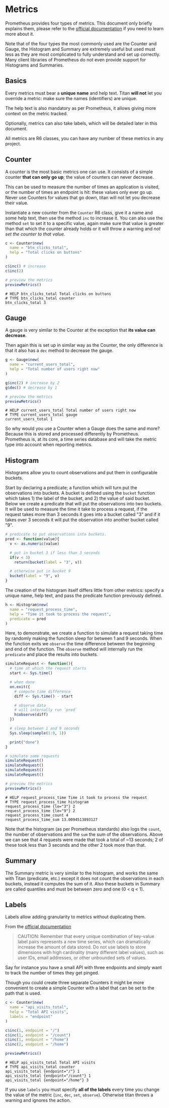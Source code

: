 # Metrics

Prometheus provides four types of metrics. This document only briefly explains them, please refer to the [official documentation](https://prometheus.io/docs/concepts/metric_types/) if you need to learn more about it.

Note that of the four types the most commonly used are the Counter and Gauge, the Histogram and Summary are extremely useful but used must less as they are most complicated to fully understand and set up correctly. Many client libraries of Prometheus do not even provide support for Histograms and Summaries. 

## Basics

Every metrics must bear a __unique name__ and help text. Titan __will not__ let you override a metric: make sure the names (identifiers) are unique.

The help text is also mandatory as per Prometheus, it allows giving more context on the metric tracked.

Optionally, metrics can also take labels, which will be detailed later in this document.

All metrics are R6 classes, you can have any number of these metrics in any project.

## Counter

A counter is the most basic metrics one can use. It consists of a simple counter __that can only go up__; the value of counters can never decrease.

This can be used to measure the number of times an application is visited, or the number of times an endpoint is hit: these values only ever go up. Never use Counters for values that go down, titan will not let you decrease their value.

Instantiate a new counter from the `Counter` R6 class, give it a name and some help text, then use the method `inc` to increase it. You can also use the method `set` to set it to a specific value, again make sure that value is greater than that which the counter already holds or it will throw a warning and _not set the counter to that value._

```r
c <- Counter$new(
  name = "btn_clicks_total",
  help = "Total clicks on buttons"
)

c$inc() # increase
c$inc(2) 

# preview the metrics
previewMetrics()
```

```
# HELP btn_clicks_total Total clicks on buttons
# TYPE btn_clicks_total counter
btn_clicks_total 3 
```

## Gauge

A gauge is very similar to the Counter at the exception that __its value can decrease__.

Then again this is set up in similar way as the Counter, the only difference is that it also has a `dec` method to decrease the gauge.

```r
g <- Gauge$new(
  name = "current_users_total",
  help = "Total number of users right now"
)

g$inc(2) # increase by 2
g$dec() # decrease by 1

# preview the metrics
previewMetrics()
```

```
# HELP current_users_total Total number of users right now
# TYPE current_users_total gauge
current_users_total 1
```

So why would you use a Counter when a Gauge does the same and more? Because this is stored and processed differently by Prometheus. Prometheus is, at its core, a time series database and will take the metric type into account when reporting metrics.

## Histogram

Histograms allow you to count observations and put them in configurable buckets.

Start by declaring a predicate; a function which will turn put the observations into buckets. A bucket is defined using the `bucket` function which takes 1) the label of the bucket, and 2) the value of said bucket. Below we create a predicate that will put the observations into two buckets. It will be used to measure the time it take to process a request, if the request takes more than 3 seconds it goes into a bucket called "3" and if it takes over 3 seconds it will put the observation into another bucket called "9".

```r
# predicate to put observations into buckets.
pred <- function(value){
  v <- as.numeric(value)

  # put in bucket 3 if less than 3 seconds
  if(v < 3)
    return(bucket(label = "3", v))

  # otherwise put in bucket 9
  bucket(label = "9", v)
}
```

The creation of the histogram itself differs little from other metrics: specify a unique name, help text, and pass the predicate function previously defined. 

```r
h <- Histogram$new(
  name = "request_process_time",
  help = "Time it took to process the request",
  predicate = pred
)
```

Here, to demonstrate, we create a function to simulate a request taking time by randomly making the function sleep for between 1 and 9 seconds. When the function exits we `observe` the time difference between the beginning and end of the function. The `observe` method will internally run the `predicate` and place the results into buckets.

```r
simulateRequest <- function(){
  # time at which the request starts
  start <- Sys.time()

  # when done
  on.exit({
    # compute time difference
    diff <- Sys.time() - start

    # observe data
    # will internally run `pred`
    h$observe(diff)
  })

  # sleep between 1 and 9 seconds
  Sys.sleep(sample(1:9, 1))

  print("done")
}

# simulate some requests
simulateRequest()
simulateRequest()
simulateRequest()
simulateRequest()

# preview the metrics
previewMetrics()
```

```
# HELP request_process_time Time it took to process the request
# TYPE request_process_time histogram
request_process_time {le="3"} 2 
request_process_time {le="9"} 2 
request_process_time_count 4 
request_process_time_sum 13.0094513893127 
```

Note that the histogram (as per Prometheus standards) also logs the `count`, the number of observations and the `sum` the sum of the observations. Above we can see that 4 requests were made that took a total of ~13 seconds; 2 of these took less than 3 seconds and the other 2 took more than that.

## Summary

The Summary metric is very similar to the histogram, and works the same with Titan (predicate, etc.) except it does not count the observations in each buckets, instead it computes the sum of it. Also these buckets in Summary are called quantiles and must be between zero and one (0 < q < 1). 

## Labels

Labels allow adding granularity to metrics without duplicating them.

From the [official documentation](https://prometheus.io/docs/practices/naming/#labels)

>  CAUTION: Remember that every unique combination of key-value label pairs represents a new time series, which can dramatically increase the amount of data stored. Do not use labels to store dimensions with high cardinality (many different label values), such as user IDs, email addresses, or other unbounded sets of values.

Say for instance you have a small API with three endpoints and simply want to track the number of times they get pinged.

Though you could create three separate Counters it might be more convenient to create a simple Counter with a label that can be set to the path that is used.

```r
c <- Counter$new(
  name = "api_visits_total",
  help = "Total API visits",
  labels = "endpoint"
)

c$inc(1, endpoint = "/")
c$inc(1, endpoint = "/count")
c$inc(1, endpoint = "/home")
c$inc(2, endpoint = "/home")

previewMetrics()
```

```
# HELP api_visits_total Total API visits
# TYPE api_visits_total counter
api_visits_total {endpoint="/"} 1 
api_visits_total {endpoint="/count"} 1 
api_visits_total {endpoint="/home"} 3
```

If you use `labels` you must specify __all of the labels__ every time you change the value of the metric (`inc`, `dec`, `set`, `observe`). Otherwise titan throws a warning and ignores the action. 
